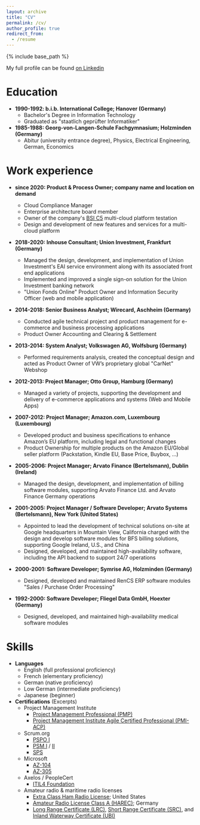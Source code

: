 ```yaml
---
layout: archive
title: "CV"
permalink: /cv/
author_profile: true
redirect_from:
  - /resume
---
```


{% include base_path %}

My full profile can be found [on Linkedin](https://www.linkedin.com/in/joergschultzelutter)

Education
======

* **1990-1992: b.i.b. International College; Hanover (Germany)**
  * Bachelor's Degree in Information Technology
  * Graduated as "staatlich geprüfter Informatiker"
* **1985-1988: Georg-von-Langen-Schule Fachgymnasium; Holzminden (Germany)**
  * Abitur (university entrance degree), Physics, Electrical Engineering, German, Economics

Work experience
======

* **since 2020: Product & Process Owner; company name and location on demand**
  * Cloud Compliance Manager
  * Enterprise architecture board member
  * Owner of the company's [BSI C5](https://www.bsi.bund.de/EN/Themen/Unternehmen-und-Organisationen/Informationen-und-Empfehlungen/Empfehlungen-nach-Angriffszielen/Cloud-Computing/Kriterienkatalog-C5/kriterienkatalog-c5_node.html) multi-cloud platform testation
  * Design and development of new features and services for a multi-cloud platform

* **2018-2020: Inhouse Consultant; Union Investment, Frankfurt (Germany)**
  * Managed the design, development, and implementation of Union Investment's EAI service environment along with its associated front end applications
  * Implemented and improved a single sign-on solution for the Union Investment banking network
  * "Union Fonds Online" Product Owner and Information Security Officer (web and mobile application)

* **2014-2018: Senior Business Analyst; Wirecard, Aschheim (Germany)**
  * Conducted agile technical project and product management for e-commerce and business processing applications
  * Product Owner Accounting and Clearing & Settlement

* **2013-2014: System Analyst; Volkswagen AG, Wolfsburg (Germany)**
  * Performed requirements analysis, created the conceptual design and acted as Product Owner of VW’s proprietary global "CarNet" Webshop

* **2012-2013: Project Manager; Otto Group, Hamburg (Germany)**
  * Managed a variety of projects, supporting the development and delivery of e-commerce applications and systems (Web and Mobile Apps)

* **2007-2012: Project Manager; Amazon.com, Luxembourg (Luxembourg)**
  * Developed product and business specifications to enhance Amazon’s EU platform, including legal and functional changes
  * Product Ownership for multiple products on the Amazon EU/Global seller platform (Packstation, Kindle EU, Base Price, Buybox, ...)

* **2005-2006: Project Manager; Arvato Finance (Bertelsmann), Dublin (Ireland)**
  * Managed the design, development, and implementation of billing software modules, supporting Arvato Finance Ltd. and Arvato Finance Germany operations

* **2001-2005: Project Manager / Software Developer; Arvato Systems (Bertelsmann), New York (United States)**
  * Appointed to lead the development of technical solutions on-site at Google headquarters in Mountain View, California charged with the design and develop software modules for BFS billing solutions, supporting Google Ireland, U.S., and China
  * Designed, developed, and maintained high-availability software, including the API backend to support 24/7 operations

* **2000-2001: Software Developer; Symrise AG, Holzminden (Germany)**
  * Designed, developed and maintained RenCS ERP software modules "Sales / Purchase Order Processing"

* **1992-2000: Software Developer; Fliegel Data GmbH, Hoexter (Germany)**
  * Designed, developed, and maintained high-availability medical software modules

Skills
======
* **Languages**
  * English (full professional proficiency)
  * French (elementary proficiency)
  * German (native proficiency)
  * Low German (intermediate proficiency)
  * Japanese (beginner)
* **Certifications** (Excerpts)
  * Project Management Institute
    * [Project Management Professional (PMP)](https://www.credly.com/badges/e34b35e9-4533-4342-a222-530b66e9742f)
    * [Project Management Institute Agile Certified Professional (PMI-ACP)](https://www.credly.com/badges/9279d175-00a0-4cad-90c7-e172fc2d9d16)
  * Scrum.org
    * [PSPO I](https://www.credly.com/badges/97095801-706c-48d8-b79f-148dc6de3db1)
    * [PSM I](https://www.credly.com/earner/earned/badge/6203450e-ec4f-4f5f-8781-c0ecb529e616) / [II](https://www.credly.com/badges/0926cb92-31e3-4b9c-91b7-3ef77c2f3ee7)
    * [SPS](https://www.credly.com/badges/3aab44b0-b062-405f-bee3-04128e3b0a18)
  * Microsoft
    * [AZ-104](https://learn.microsoft.com/api/credentials/share/en-us/joergschultzelutter/528EBF5B9CFBAD44?sharingId=3DF5781C1547C3A6)
    * [AZ-305](https://learn.microsoft.com/api/credentials/share/en-us/joergschultzelutter/64947C4E1462CCF2?sharingId=3DF5781C1547C3A6)
  * Axelos / PeopleCert
    * [ITIL4 Foundation](https://drive.google.com/file/d/1ZkOlh0S1G3TIO9d8eXaI0fKgX7gosNVf/view)
  * Amateur radio & maritime radio licenses
    * [Extra Class Ham Radio License](https://exam.tools/validate/0ee4025); United States
    * [Amateur Radio License Class A (HAREC)](https://drive.google.com/open?id=1UYbixPoUvAvSF5kS49WlPY2e0W711aan); Germany
    * [Long Range Certificate (LRC)](https://en.wikipedia.org/wiki/Long_Range_Certificate), [Short Range Certificate (SRC)](https://en.wikipedia.org/wiki/Short_Range_Certificate), and [Inland Waterway Certificate (UBI)](https://de.wikipedia.org/wiki/UKW-Sprechfunkzeugnis_f%C3%BCr_den_Binnenschifffahrtsfunk)
